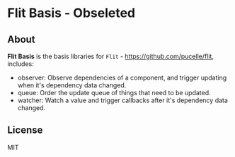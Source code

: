 # Flit Basis - Obseleted


## About

**Flit Basis** is the basis libraries for `Flit` - <https://github.com/pucelle/flit>, includes:

 - observer: Observe dependencies of a component, and trigger updating when it's dependency data changed.
 - queue: Order the update queue of things that need to be updated.
 - watcher: Watch a value and trigger callbacks after it's dependency data changed.


## License

MIT